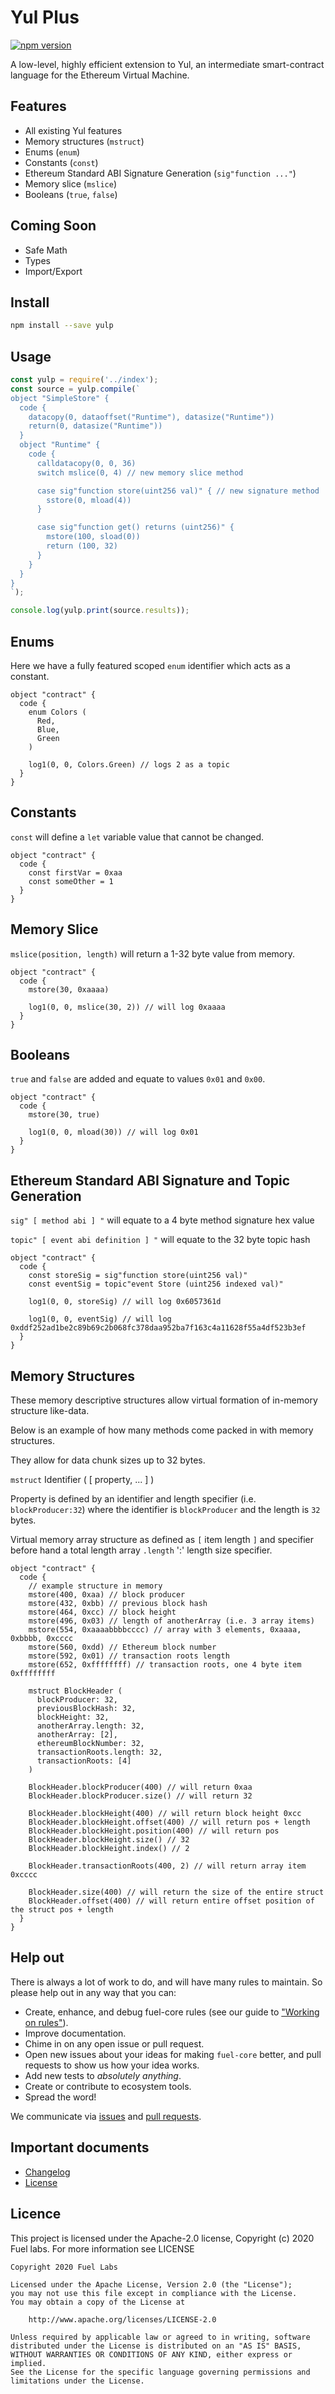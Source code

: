 # Yul Plus

[![npm version](https://badge.fury.io/js/yulp.svg)](https://badge.fury.io/js/yulp)

A low-level, highly efficient extension to Yul, an intermediate smart-contract language for the Ethereum Virtual Machine.

## Features
- All existing Yul features
- Memory structures (`mstruct`)
- Enums (`enum`)
- Constants (`const`)
- Ethereum Standard ABI Signature Generation (`sig"function ..."`)
- Memory slice (`mslice`)
- Booleans (`true`, `false`)

## Coming Soon
- Safe Math
- Types
- Import/Export

## Install

```sh
npm install --save yulp
```

## Usage

```js
const yulp = require('../index');
const source = yulp.compile(`
object "SimpleStore" {
  code {
    datacopy(0, dataoffset("Runtime"), datasize("Runtime"))
    return(0, datasize("Runtime"))
  }
  object "Runtime" {
    code {
      calldatacopy(0, 0, 36)
      switch mslice(0, 4) // new memory slice method

      case sig"function store(uint256 val)" { // new signature method
        sstore(0, mload(4))
      }

      case sig"function get() returns (uint256)" {
        mstore(100, sload(0))
        return (100, 32)
      }
    }
  }
}
`);

console.log(yulp.print(source.results));
```

## Enums

Here we have a fully featured scoped `enum` identifier which acts as a constant.

```
object "contract" {
  code {
    enum Colors (
      Red,
      Blue,
      Green
    )

    log1(0, 0, Colors.Green) // logs 2 as a topic
  }
}
```

## Constants

`const` will define a `let` variable value that cannot be changed.

```
object "contract" {
  code {
    const firstVar = 0xaa
    const someOther = 1
  }
}
```

## Memory Slice

`mslice(position, length)` will return a 1-32 byte value from memory.

```
object "contract" {
  code {
    mstore(30, 0xaaaa)

    log1(0, 0, mslice(30, 2)) // will log 0xaaaa
  }
}
```

## Booleans

`true` and `false` are added and equate to values `0x01` and `0x00`.

```
object "contract" {
  code {
    mstore(30, true)

    log1(0, 0, mload(30)) // will log 0x01
  }
}
```

## Ethereum Standard ABI Signature and Topic Generation

`sig" [ method abi ] "` will equate to a 4 byte method signature hex value

`topic" [ event abi definition ] "` will equate to the 32 byte topic hash

```
object "contract" {
  code {
    const storeSig = sig"function store(uint256 val)"
    const eventSig = topic"event Store (uint256 indexed val)"

    log1(0, 0, storeSig) // will log 0x6057361d

    log1(0, 0, eventSig) // will log 0xddf252ad1be2c89b69c2b068fc378daa952ba7f163c4a11628f55a4df523b3ef
  }
}
```

## Memory Structures

These memory descriptive structures allow virtual formation of in-memory structure like-data.

Below is an example of how many methods come packed in with memory structures.

They allow for data chunk sizes up to 32 bytes.

`mstruct` Identifier ( [ property, ... ] )

Property is defined by an identifier and length specifier (i.e. `blockProducer:32`) where the identifier is `blockProducer` and the length is `32` bytes.

Virtual memory array structure as defined as `[` item length `]` and specifier before hand a total length array `.length` ':' length size specifier.

```
object "contract" {
  code {
    // example structure in memory
    mstore(400, 0xaa) // block producer
    mstore(432, 0xbb) // previous block hash
    mstore(464, 0xcc) // block height
    mstore(496, 0x03) // length of anotherArray (i.e. 3 array items)
    mstore(554, 0xaaaabbbbcccc) // array with 3 elements, 0xaaaa, 0xbbbb, 0xcccc
    mstore(560, 0xdd) // Ethereum block number
    mstore(592, 0x01) // transaction roots length
    mstore(652, 0xffffffff) // transaction roots, one 4 byte item 0xffffffff

    mstruct BlockHeader (
      blockProducer: 32,
      previousBlockHash: 32,
      blockHeight: 32,
      anotherArray.length: 32,
      anotherArray: [2],
      ethereumBlockNumber: 32,
      transactionRoots.length: 32,
      transactionRoots: [4]
    )

    BlockHeader.blockProducer(400) // will return 0xaa
    BlockHeader.blockProducer.size() // will return 32

    BlockHeader.blockHeight(400) // will return block height 0xcc
    BlockHeader.blockHeight.offset(400) // will return pos + length
    BlockHeader.blockHeight.position(400) // will return pos
    BlockHeader.blockHeight.size() // 32
    BlockHeader.blockHeight.index() // 2

    BlockHeader.transactionRoots(400, 2) // will return array item 0xcccc

    BlockHeader.size(400) // will return the size of the entire struct
    BlockHeader.offset(400) // will return entire offset position of the struct pos + length
  }
}
```

## Help out

There is always a lot of work to do, and will have many rules to maintain. So please help out in any way that you can:

- Create, enhance, and debug fuel-core rules (see our guide to ["Working on rules"](./.github/CONTRIBUTING.md)).
- Improve documentation.
- Chime in on any open issue or pull request.
- Open new issues about your ideas for making `fuel-core` better, and pull requests to show us how your idea works.
- Add new tests to *absolutely anything*.
- Create or contribute to ecosystem tools.
- Spread the word!

We communicate via [issues](https://github.com/fuellabs/fuel-core/issues) and [pull requests](https://github.com/fuellabs/fuel-core/pulls).

## Important documents

- [Changelog](CHANGE_LOG.md)
- [License](https://raw.githubusercontent.com/fuellabs/fuel-core/master/LICENSE)

## Licence

This project is licensed under the Apache-2.0 license, Copyright (c) 2020 Fuel labs. For more information see LICENSE

```
Copyright 2020 Fuel Labs

Licensed under the Apache License, Version 2.0 (the "License");
you may not use this file except in compliance with the License.
You may obtain a copy of the License at

    http://www.apache.org/licenses/LICENSE-2.0

Unless required by applicable law or agreed to in writing, software
distributed under the License is distributed on an "AS IS" BASIS,
WITHOUT WARRANTIES OR CONDITIONS OF ANY KIND, either express or implied.
See the License for the specific language governing permissions and
limitations under the License.
```
